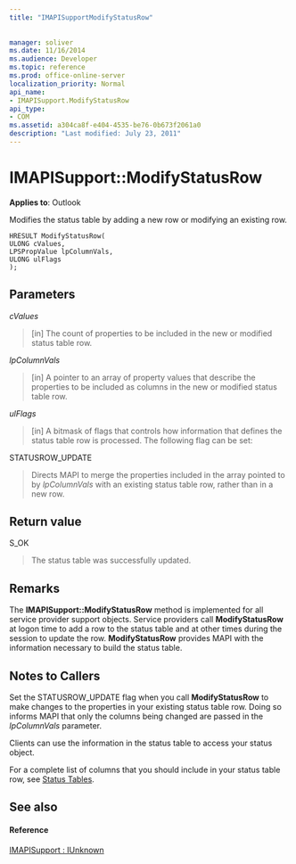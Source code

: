 ```yaml
---
title: "IMAPISupportModifyStatusRow"
 
 
manager: soliver
ms.date: 11/16/2014
ms.audience: Developer
ms.topic: reference
ms.prod: office-online-server
localization_priority: Normal
api_name:
- IMAPISupport.ModifyStatusRow
api_type:
- COM
ms.assetid: a304ca8f-e404-4535-be76-0b673f2061a0
description: "Last modified: July 23, 2011"
---
```


# IMAPISupport::ModifyStatusRow

  
  
**Applies to**: Outlook 
  
Modifies the status table by adding a new row or modifying an existing row.
  
```
HRESULT ModifyStatusRow(
ULONG cValues,
LPSPropValue lpColumnVals,
ULONG ulFlags
);
```

## Parameters

 _cValues_
  
> [in] The count of properties to be included in the new or modified status table row. 
    
 _lpColumnVals_
  
> [in] A pointer to an array of property values that describe the properties to be included as columns in the new or modified status table row.
    
 _ulFlags_
  
> [in] A bitmask of flags that controls how information that defines the status table row is processed. The following flag can be set:
    
STATUSROW_UPDATE 
  
> Directs MAPI to merge the properties included in the array pointed to by  _lpColumnVals_ with an existing status table row, rather than in a new row. 
    
## Return value

S_OK 
  
> The status table was successfully updated.
    
## Remarks

The **IMAPISupport::ModifyStatusRow** method is implemented for all service provider support objects. Service providers call **ModifyStatusRow** at logon time to add a row to the status table and at other times during the session to update the row. **ModifyStatusRow** provides MAPI with the information necessary to build the status table. 
  
## Notes to Callers

Set the STATUSROW_UPDATE flag when you call **ModifyStatusRow** to make changes to the properties in your existing status table row. Doing so informs MAPI that only the columns being changed are passed in the  _lpColumnVals_ parameter. 
  
Clients can use the information in the status table to access your status object. 
  
For a complete list of columns that you should include in your status table row, see [Status Tables](status-tables.md).
  
## See also

#### Reference

[IMAPISupport : IUnknown](imapisupportiunknown.md)


